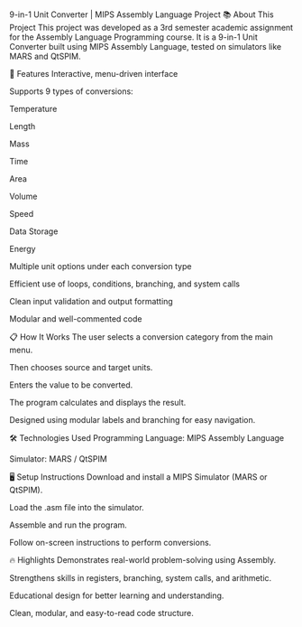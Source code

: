 9-in-1 Unit Converter | MIPS Assembly Language Project
📚 About This Project
This project was developed as a 3rd semester academic assignment for the Assembly Language Programming course.
It is a 9-in-1 Unit Converter built using MIPS Assembly Language, tested on simulators like MARS and QtSPIM.

🚀 Features
Interactive, menu-driven interface

Supports 9 types of conversions:

Temperature

Length

Mass

Time

Area

Volume

Speed

Data Storage

Energy

Multiple unit options under each conversion type

Efficient use of loops, conditions, branching, and system calls

Clean input validation and output formatting

Modular and well-commented code

📋 How It Works
The user selects a conversion category from the main menu.

Then chooses source and target units.

Enters the value to be converted.

The program calculates and displays the result.

Designed using modular labels and branching for easy navigation.

🛠 Technologies Used
Programming Language: MIPS Assembly Language

Simulator: MARS / QtSPIM

🖥️ Setup Instructions
Download and install a MIPS Simulator (MARS or QtSPIM).

Load the .asm file into the simulator.

Assemble and run the program.

Follow on-screen instructions to perform conversions.

🔥 Highlights
Demonstrates real-world problem-solving using Assembly.

Strengthens skills in registers, branching, system calls, and arithmetic.

Educational design for better learning and understanding.

Clean, modular, and easy-to-read code structure.
